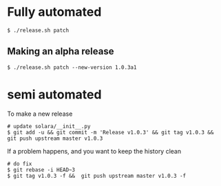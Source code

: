 
# Fully automated

    $ ./release.sh patch


## Making an alpha release


    $ ./release.sh patch --new-version 1.0.3a1


# semi automated
To make a new release
```
# update solara/__init__.py
$ git add -u && git commit -m 'Release v1.0.3' && git tag v1.0.3 && git push upstream master v1.0.3
```


If a problem happens, and you want to keep the history clean
```
# do fix
$ git rebase -i HEAD~3
$ git tag v1.0.3 -f &&  git push upstream master v1.0.3 -f
```
